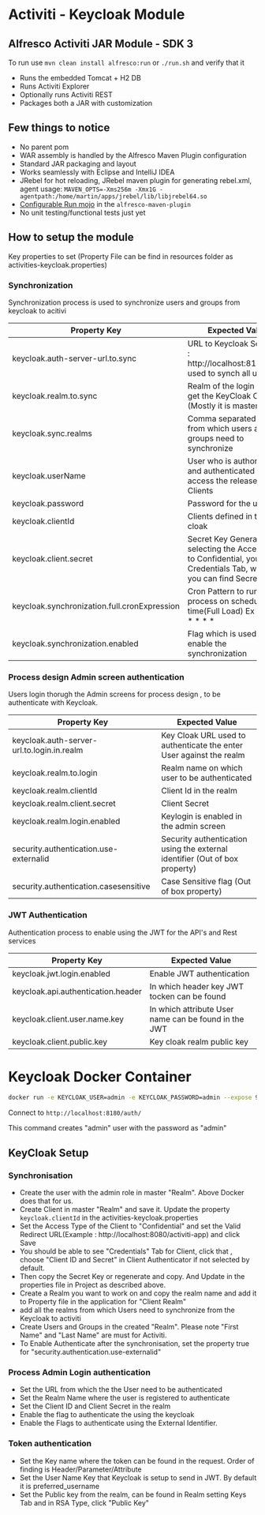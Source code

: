 # Activiti - Keycloak Module

## Alfresco Activiti JAR Module - SDK 3

To run use `mvn clean install alfresco:run` or `./run.sh` and verify that it 

 * Runs the embedded Tomcat + H2 DB 
 * Runs Activiti Explorer
 * Optionally runs Activiti REST
 * Packages both a JAR with customization
  
## Few things to notice

 * No parent pom
 * WAR assembly is handled by the Alfresco Maven Plugin configuration
 * Standard JAR packaging and layout
 * Works seamlessly with Eclipse and IntelliJ IDEA
 * JRebel for hot reloading, JRebel maven plugin for generating rebel.xml, agent usage: `MAVEN_OPTS=-Xms256m -Xmx1G -agentpath:/home/martin/apps/jrebel/lib/libjrebel64.so`
 * [Configurable Run mojo](https://github.com/Alfresco/alfresco-sdk/blob/sdk-3.0/plugins/alfresco-maven-plugin/src/main/java/org/alfresco/maven/plugin/RunMojo.java) in the `alfresco-maven-plugin`
 * No unit testing/functional tests just yet
 
## How to setup the module

Key properties to set (Property File can be find in resources folder as activities-keycloak.properties)

###  Synchronization  
Synchronization process is used to synchronize users and groups from keycloak to acitivi
   
| Property Key | Expected Value |
| ------ | ------ |
| keycloak.auth-server-url.to.sync | URL to Keycloak Server Ex : http://localhost:8180/auth, used to synch all users |
| keycloak.realm.to.sync | Realm of the login User to get the KeyCloak Client.(Mostly it is master Realm) |
| keycloak.sync.realms | Comma separated realm's from which users and groups need to synchronize |
| keycloak.userName | User who is authorised and authenticated to access the release and Clients |
| keycloak.password | Password for the user |
| keycloak.clientId | Clients defined in the Key cloak |
| keycloak.client.secret | Secret Key Generation, on selecting the Access type to Confidential, you get Credentials Tab, where you can find Secret Key |
| keycloak.synchronization.full.cronExpression | Cron Pattern to run the process on scheduled time(Full Load) Ex : */2 * * * * * |
| keycloak.synchronization.enabled | Flag which is used to enable the synchronization |

###  Process design Admin screen authentication   

Users login thorugh the Admin screens for process design , to be authenticate with Keycloak.

| Property Key | Expected Value |
| ------ | ------ |
| keycloak.auth-server-url.to.login.in.realm | Key Cloak URL used to authenticate the enter User against the realm |
| keycloak.realm.to.login | Realm name on which user to be authenticated |
| keycloak.realm.clientId | Client Id in the realm|
| keycloak.realm.client.secret | Client Secret |
| keycloak.realm.login.enabled | Keylogin is enabled in the admin screen |
| security.authentication.use-externalid | Security authentication using the external identifier (Out of box property) |
| security.authentication.casesensitive | Case Sensitive flag (Out of box property) |


###  JWT Authentication

Authentication process to enable using the JWT for the API's and Rest services

| Property Key | Expected Value |
| ------ | ------ |
|keycloak.jwt.login.enabled | Enable JWT authentication |
|keycloak.api.authentication.header | In which header key JWT tocken can be found |
|keycloak.client.user.name.key | In which attribute User name can be found in the JWT|
|keycloak.client.public.key | Key cloak realm public key|


# Keycloak Docker Container
```sh
docker run -e KEYCLOAK_USER=admin -e KEYCLOAK_PASSWORD=admin --expose 9990 -p 9990 -p 8180:8080 jboss/keycloak
```

Connect to ``http://localhost:8180/auth/ ``

This command creates "admin" user with the password as "admin"

## KeyCloak Setup

### Synchronisation
 - Create the user with the admin role in master "Realm". Above Docker does that for us.
 - Create Client in master "Realm" and save it. Update the property ``keycloak.clientId`` in the activities-keycloak.properties
 - Set the Access Type of the Client to "Confidential" and set the Valid Redirect URL(Example : http://localhost:8080/activiti-app) and click Save
 - You should be able to see "Credentials" Tab for Client, click that , choose "Client ID and Secret" in Client Authenticator if not selected by default. 
 - Then copy the Secret Key or regenerate and copy. And Update in the properties file in Project as described above. 
 - Create a Realm you want to work on and copy the realm name and add it to Property file in the application for "Client Realm" 
 - add all the realms from which Users need to synchronize from the Keycloak to activiti
 - Create Users and Groups in the created "Realm". Please note "First Name" and "Last Name" are must for Activiti.
 - To Enable Authenticate after the synchronisation, set the property true for "security.authentication.use-externalid"
 
 ### Process Admin Login authentication
 - Set the URL from which the the User need to be authenticated
 - Set the Realm Name where the user is registered to authenticate
 - Set the Client ID and Client Secret in the realm
 - Enable the flag to authenticate the using the keycloak
 - Enable the Flags to authenticate using the External Identifier.
### Token authentication
 - Set the Key name where the token can be found in the request. Order of finding is Header/Parameter/Attribute
 - Set the User Name Key that Keycloak is setup to send in JWT. By default it is  preferred_username
 - Set the Public key from the realm, can be found in Realm setting Keys Tab and in RSA Type, click "Public Key"
 
 
